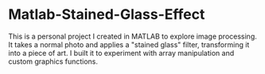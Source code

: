 # Matlab-Stained-Glass-Effect
This is a personal project I created in MATLAB to explore image processing. It takes a normal photo and applies a "stained glass" filter, transforming it into a piece of art. I built it to experiment with array manipulation and custom graphics functions.

